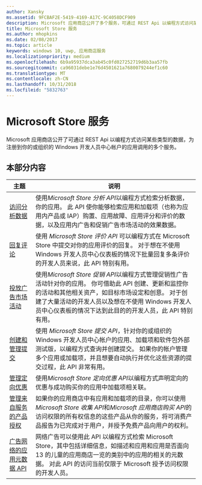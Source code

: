 ```yaml
---
author: Xansky
ms.assetid: 9FCBAF2E-5419-4169-A17C-9C4058DCF909
description: Microsoft 应用商店公开了多个服务，可通过 REST Api 以编程方式访问某些类型的数据，为注册到你的或组织的应用调用 ' s Windows 开发人员中心帐户。
title: Microsoft Store 服务
ms.author: mhopkins
ms.date: 02/08/2017
ms.topic: article
keywords: windows 10, uwp, 应用商店服务
ms.localizationpriority: medium
ms.openlocfilehash: 6b9a95937dca3ab45c0fd027252719d6b3aa57fb
ms.sourcegitcommit: ca96031debe1e76d4501621a7680079244ef1c60
ms.translationtype: MT
ms.contentlocale: zh-CN
ms.lasthandoff: 10/31/2018
ms.locfileid: "5832763"
---
```

# <a name="microsoft-store-services"></a>Microsoft Store 服务

Microsoft 应用商店公开了可通过 REST Api 以编程方式访问某些类型的数据，为注册到你的或组织的 Windows 开发人员中心帐户的应用调用的多个服务。

## <a name="in-this-section"></a>本部分内容


| 主题            | 说明                 |
|------------------|-----------------------------|
| [访问分析数据](access-analytics-data-using-windows-store-services.md) | 使用*Microsoft Store 分析 API*以编程方式检索分析数据，你的应用。 此 API 使你能够检索应用和加载项（也称为应用内产品或 IAP）购置、应用故障、应用评分和评价的数据，以及应用内广告和促销广告市场活动的效果数据。 |
| [回复评论](respond-to-reviews-using-windows-store-services.md) | 使用 *Microsoft Store 评价 API* 可以编程方式在 Microsoft Store 中提交对你的应用评价的回复。 对于想在不使用 Windows 开发人员中心仪表板的情况下批量回复多条评价的开发人员来说，此 API 特别有用。  |
| [投放广告市场活动](run-ad-campaigns-using-windows-store-services.md) | 使用*Microsoft Store 促销 API*以编程方式管理促销性广告活动针对你的应用。 你可借助此 API 创建、更新和监控你的活动和其他相关资产，如目标市场设定和创意。 对于创建了大量活动的开发人员以及想在不使用 Windows 开发人员中心仪表板的情况下达到此目的的开发人员，此 API 特别有用。 |
| [创建和管理提交](create-and-manage-submissions-using-windows-store-services.md) | 使用 *Microsoft Store 提交 API*，针对你的或组织的 Windows 开发人员中心帐户的应用、加载项和软件包外部测试版，以编程方式查询并创建提交。 如果你的帐户管理多个应用或加载项，并且想要自动执行并优化这些资源的提交过程，此 API 非常有用。 |
| [管理定向优惠 ](manage-targeted-offers-using-windows-store-services.md) | 使用*Microsoft Store 定向优惠 API*以编程方式声明定向的优惠与成功购买你的应用中加载项相关联。 |
| [管理来自服务的产品授权](view-and-grant-products-from-a-service.md)  | 如果你的应用商店中有应用和加载项的目录，你可以使用*Microsoft Store 收集 API*和*Microsoft 应用商店购买 API*的访问权限的所有权信息的这些产品从你的服务，将可消费产品报告为已完成对于用户，并授予免费产品向用户的权利。  |
| [广告网络的应用元数据 API](app-metadata-api-for-advertising-networks.md)  | 网络广告可以使用此 API 以编程方式检索 Microsoft Store，其中包括详细信息，如描述和应用和应用是否面向 13 的儿童的应用商店一览的类别中的应用的相关的元数据。 对此 API 的访问当前仅限于 Microsoft 授予访问权限的开发人员。  |
